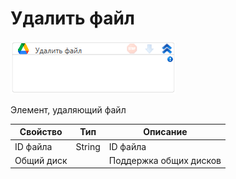 # Удалить файл

![](<../../../../.gitbook/assets/image (439).png>)

Элемент, удаляющий файл

| Свойство   | Тип    | Описание               |
| ---------- | ------ | ---------------------- |
| ID файла   | String | ID файла               |
| Общий диск |        | Поддержка общих дисков |
